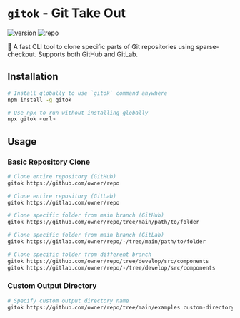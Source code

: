 # `gitok` - Git Take Out

[![version][npm-badge]][npm-link] [![repo][github-src]][github-link]

🚀 A fast CLI tool to clone specific parts of Git repositories using sparse-checkout. Supports both GitHub and GitLab.

[github-src]: https://badgen.net/badge/-/amio%2Fgitok/black?icon=github&label=
[github-link]: https://github.com/amio/gitok
[npm-badge]: https://badgen.net/npm/v/gitok
[npm-link]: https://www.npmjs.com/package/gitok

## Installation

```bash
# Install globally to use `gitok` command anywhere
npm install -g gitok

# Use npx to run without installing globally
npx gitok <url>
```

## Usage

### Basic Repository Clone

```bash
# Clone entire repository (GitHub)
gitok https://github.com/owner/repo

# Clone entire repository (GitLab)
gitok https://gitlab.com/owner/repo

# Clone specific folder from main branch (GitHub)
gitok https://github.com/owner/repo/tree/main/path/to/folder

# Clone specific folder from main branch (GitLab)
gitok https://gitlab.com/owner/repo/-/tree/main/path/to/folder

# Clone specific folder from different branch
gitok https://github.com/owner/repo/tree/develop/src/components
gitok https://gitlab.com/owner/repo/-/tree/develop/src/components
```

### Custom Output Directory

```bash
# Specify custom output directory name
gitok https://github.com/owner/repo/tree/main/examples custom-directory
```
